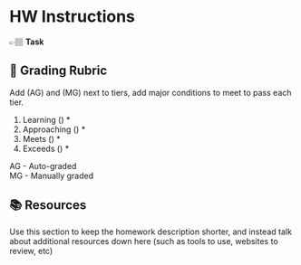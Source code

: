 # HW Instructions

👉🏽 **Task**

## 📝 Grading Rubric


Add (AG) and (MG) next to tiers, add major conditions to meet to pass each tier. 

1. Learning ()
   * 
2. Approaching  ()
   * 
3. Meets  ()
   * 
4. Exceeds  ()
   * 


AG - Auto-graded  
MG - Manually graded


## 📚 Resources
Use this section to keep the homework description shorter, and instead talk about additional resources down here (such as tools to use, websites to review, etc)
